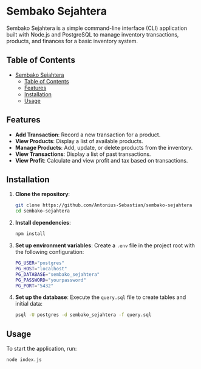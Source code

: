 # Sembako Sejahtera

Sembako Sejahtera is a simple command-line interface (CLI) application built with Node.js and PostgreSQL to manage inventory transactions, products, and finances for a basic inventory system.

## Table of Contents

-   [Sembako Sejahtera](#sembako-sejahtera)
    -   [Table of Contents](#table-of-contents)
    -   [Features](#features)
    -   [Installation](#installation)
    -   [Usage](#usage)

## Features

-   **Add Transaction**: Record a new transaction for a product.
-   **View Products**: Display a list of available products.
-   **Manage Products**: Add, update, or delete products from the inventory.
-   **View Transactions**: Display a list of past transactions.
-   **View Profit**: Calculate and view profit and tax based on transactions.

## Installation

1. **Clone the repository**:
    ```bash
    git clone https://github.com/Antonius-Sebastian/sembako-sejahtera
    cd sembako-sejahtera
    ```
2. **Install dependencies**:
    ```bash
    npm install
    ```
3. **Set up environment variables**: Create a `.env` file in the project root with the following configuration:
    ```bash
    PG_USER="postgres"
    PG_HOST="localhost"
    PG_DATABASE="sembako_sejahtera"
    PG_PASSWORD="yourpassword"
    PG_PORT="5432"
    ```
4. **Set up the database**: Execute the `query.sql` file to create tables and initial data:
    ```bash
    psql -U postgres -d sembako_sejahtera -f query.sql
    ```

## Usage

To start the application, run:

```bash
node index.js
```
